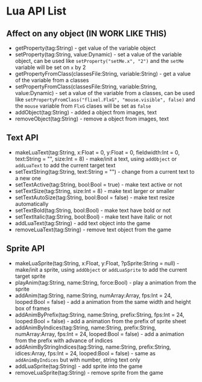 # Lua API List
## Affect on any object (IN WORK LIKE THIS)
* getProperty(tag:String) - get value of the variable object
* setProperty(tag:String, value:Dynamic) - set a value of the variable object, can be used like `setProperty("setMe.x", "2")` and the `setMe` variable will be set on `x` by 2
* getPropertyFromClass(classesFile:String, variable:String) - get a value of the variable from a classes
* setPropertyFromClass(classesFile:String, variable:String, value:Dynamic) - set a value of the variable from a classes, can be used like `setPropertyFromClass("flixel.FlxG", "mouse.visible", false)` and the `mouse` variable from `FlxG` clases will be set as `false`
* addObject(tag:String) - added a object from images, text
* removeObject(tag:String) - remove a object from images, text
## Text API
* makeLuaText(tag:String, x:Float = 0, y:Float = 0, fieldwidth:Int = 0, text:String = "", size:Int = 8) - make/init a text, using `addObject` or `addLuaText` to add the current target text
* setTextString(tag:String, text:String = "") - change from a current text to a new one
* setTextActive(tag:String, bool:Bool = true) - make text active or not
* setTextSize(tag:String, size:Int = 8) - make text larger or smaller
* setTextAutoSize(tag:String, bool:Bool = false) - make text resize automatically
* setTextBold(tag:String, bool:Bool) - make text have bold or not
* setTextItalic(tag:String, bool:Bool) - make text have italic or not
* addLuaText(tag:String) - add text object into the game
* removeLuaText(tag:String) - remove text object from the game
## Sprite API
* makeLuaSprite(tag:String, x:Float, y:Float, ?pSprite:String = null) - make/init a sprite, using `addObject` or `addLuaSprite` to add the current target sprite
* playAnim(tag:String, name:String, force:Bool) - play a animation from the sprite
* addAnim(tag:String, name:String, numArray:Array<Int>, fps:Int = 24, looped:Bool = false) - add a animation from the same width and height box of frames
* addAnimByPrefix(tag:String, name:String, prefix:String, fps:Int = 24, looped:Bool = false) - add a animation from the prefix of sprite sheet
* addAnimByIndices(tag:String, name:String, prefix:String, numArray:Array<Int>, fps:Int = 24, looped:Bool = false) - add a animation from the prefix with advance of indices
* addAnimByStringIndices(tag:String, name:String, prefix:String, idices:Array<String>, fps:Int = 24, looped:Bool = false) - same as `addAnimByIndices` but with number, string text only
* addLuaSprite(tag:String) - add sprite into the game
* removeLuaSprite(tag:String) - remove sprite from the game